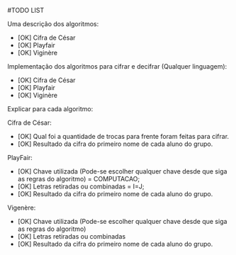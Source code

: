 #TODO LIST

Uma descrição dos algoritmos:

- [OK] Cifra de César
- [OK] Playfair
- [OK] Viginère

Implementação dos algoritmos para cifrar e decifrar (Qualquer linguagem):

- [OK] Cifra de César
- [OK] Playfair
- [OK] Viginère

Explicar para cada algoritmo:

Cifra de César:
- [OK] Qual foi a quantidade de trocas para frente foram feitas para cifrar.
- [OK] Resultado da cifra do primeiro nome de cada aluno do grupo.

PlayFair:
- [OK] Chave utilizada (Pode-se escolher qualquer chave desde que siga as regras do algoritmo) = COMPUTACAO;
- [OK] Letras retiradas ou combinadas = I=J;
- [OK] Resultado da cifra do primeiro nome de cada aluno do grupo.

Vigenère:
- [OK] Chave utilizada (Pode-se escolher qualquer chave desde que siga as regras do algoritmo)
- [OK] Letras retiradas ou combinadas
- [OK] Resultado da cifra do primeiro nome de cada aluno do grupo.